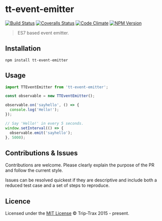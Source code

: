 # tt-event-emitter

[![Build Status](https://img.shields.io/travis/Trip-Trax/tt-event-emitter.svg?style=flat-square)](https://travis-ci.org/Trip-Trax/tt-event-emitter)
[![Coveralls Status](https://img.shields.io/coveralls/Trip-Trax/tt-event-emitter.svg?style=flat-square)](https://coveralls.io/r/Trip-Trax/tt-event-emitter)
[![Code Climate](https://codeclimate.com/github/Trip-Trax/tt-event-emitter/badges/gpa.svg)](https://codeclimate.com/github/Trip-Trax/tt-event-emitter)
[![NPM Version](https://badge.fury.io/js/tt-event-emitter.svg)](https://badge.fury.io/js/tt-event-emitter)

> ES7 based event emitter.

## Installation
```shell
npm install tt-event-emitter
```

## Usage
```javascript
import TTEventEmitter from 'tt-event-emitter';

const observable = new TTEventEmitter();

observable.on('sayhello', () => {
  console.log('Hello!');
});

// Say 'Hello!' in every 5 seconds.
window.setInterval(() => {
  observable.emit('sayhello');
}, 5000);

```

## Contributions & Issues
Contributions are welcome. Please clearly explain the purpose of the PR and follow the current style.

Issues can be resolved quickest if they are descriptive and include both a reduced test case and a set of steps to reproduce.

## Licence
Licensed under the [MIT License](LICENSE) © Trip-Trax 2015 - present.
